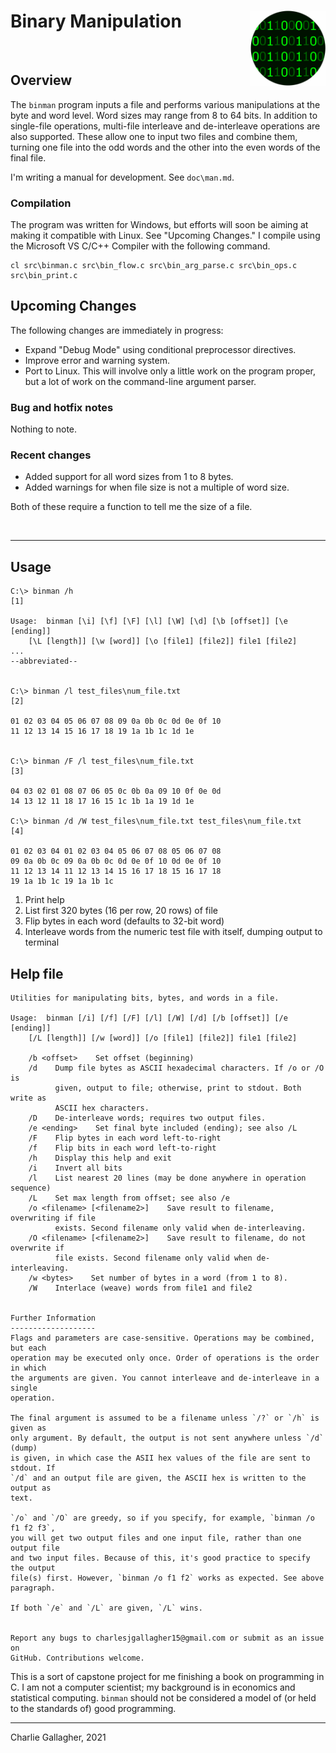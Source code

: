 # Binary Manipulation <img src="doc\logo.png" align="right" height=120 />



&nbsp;


## Overview
The `binman` program inputs a file and performs various manipulations at the byte and word level. Word sizes may range from 8 to 64 bits. In addition to single-file operations, multi-file interleave and de-interleave operations are also supported. These allow one to input two files and combine them, turning one file into the odd words and the other into the even words of the final file.

I'm writing a manual for development. See `doc\man.md`.

### Compilation
The program was written for Windows, but efforts will soon be aiming at making it compatible with Linux. See "Upcoming Changes." I compile using the Microsoft VS C/C++ Compiler with the following command.

```raw
cl src\binman.c src\bin_flow.c src\bin_arg_parse.c src\bin_ops.c src\bin_print.c
```


## Upcoming Changes
The following changes are immediately in progress:

- Expand "Debug Mode" using conditional preprocessor directives.
- Improve error and warning system.
- Port to Linux. This will involve only a little work on the program proper, but a lot of work on the command-line argument parser.

### Bug and hotfix notes
Nothing to note.

### Recent changes
- Added support for all word sizes from 1 to 8 bytes.
- Added warnings for when file size is not a multiple of word size.


Both of these require a function to tell me the size of a file.

&nbsp;

---

## Usage

```raw
C:\> binman /h                                                      [1]

Usage:  binman [\i] [\f] [\F] [\l] [\W] [\d] [\b [offset]] [\e [ending]]
    [\L [length]] [\w [word]] [\o [file1] [file2]] file1 [file2]
...
--abbreviated--


C:\> binman /l test_files\num_file.txt                              [2]

01 02 03 04 05 06 07 08 09 0a 0b 0c 0d 0e 0f 10
11 12 13 14 15 16 17 18 19 1a 1b 1c 1d 1e


C:\> binman /F /l test_files\num_file.txt                           [3]

04 03 02 01 08 07 06 05 0c 0b 0a 09 10 0f 0e 0d
14 13 12 11 18 17 16 15 1c 1b 1a 19 1d 1e

C:\> binman /d /W test_files\num_file.txt test_files\num_file.txt   [4]

01 02 03 04 01 02 03 04 05 06 07 08 05 06 07 08
09 0a 0b 0c 09 0a 0b 0c 0d 0e 0f 10 0d 0e 0f 10
11 12 13 14 11 12 13 14 15 16 17 18 15 16 17 18
19 1a 1b 1c 19 1a 1b 1c
```

1. Print help
2. List first 320 bytes (16 per row, 20 rows) of file
3. Flip bytes in each word (defaults to 32-bit word)
4. Interleave words from the numeric test file with itself, dumping output to terminal

## Help file
```raw
Utilities for manipulating bits, bytes, and words in a file.

Usage:  binman [/i] [/f] [/F] [/l] [/W] [/d] [/b [offset]] [/e [ending]]
    [/L [length]] [/w [word]] [/o [file1] [file2]] file1 [file2]

    /b <offset>    Set offset (beginning)
    /d    Dump file bytes as ASCII hexadecimal characters. If /o or /O is
          given, output to file; otherwise, print to stdout. Both write as
          ASCII hex characters.
    /D    De-interleave words; requires two output files.
    /e <ending>    Set final byte included (ending); see also /L
    /F    Flip bytes in each word left-to-right
    /f    Flip bits in each word left-to-right
    /h    Display this help and exit
    /i    Invert all bits
    /l    List nearest 20 lines (may be done anywhere in operation sequence)
    /L    Set max length from offset; see also /e
    /o <filename> [<filename2>]    Save result to filename, overwriting if file
          exists. Second filename only valid when de-interleaving.
    /O <filename> [<filename2>]    Save result to filename, do not overwrite if
          file exists. Second filename only valid when de-interleaving.
    /w <bytes>    Set number of bytes in a word (from 1 to 8).
    /W    Interlace (weave) words from file1 and file2


Further Information
-------------------
Flags and parameters are case-sensitive. Operations may be combined, but each
operation may be executed only once. Order of operations is the order in which
the arguments are given. You cannot interleave and de-interleave in a single
operation.

The final argument is assumed to be a filename unless `/?` or `/h` is given as
only argument. By default, the output is not sent anywhere unless `/d` (dump)
is given, in which case the ASII hex values of the file are sent to stdout. If
`/d` and an output file are given, the ASCII hex is written to the output as
text.

`/o` and `/O` are greedy, so if you specify, for example, `binman /o f1 f2 f3`,
you will get two output files and one input file, rather than one output file
and two input files. Because of this, it's good practice to specify the output
file(s) first. However, `binman /o f1 f2` works as expected. See above paragraph.

If both `/e` and `/L` are given, `/L` wins.


Report any bugs to charlesjgallagher15@gmail.com or submit as an issue on
GitHub. Contributions welcome.
```


This is a sort of capstone project for me finishing a book on programming in C. I am not a computer scientist; my background is in economics and statistical computing. `binman` should not be considered a model of (or held to the standards of) good programming.

---
Charlie Gallagher, 2021
